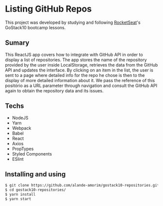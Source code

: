 # Listing GitHub Repos
This project was developed by studying and following [RocketSeat](https://rocketseat.com.br/)'s GoStack10 bootcamp lessons.

## Sumary
This ReactJS app covers how to integrate with GitHub API in order to display a list of repositories.
The app stores the name of the repository provided by the user inside LocalStorage, retrieves the data from the GitHub API and updates the interface.
By clicking on an item in the list, the user is sent to a page where detailed info for the repo he chose  is then to the display of more detailed information about it. We pass the reference of this positório as a URL parameter through navigation and consult the GitHub API again to obtain the repository data and its issues.


## Techs
- NodeJS
- Yarn
- Webpack
- Babel
- React
- Axios
- PropTypes
- Styled Components
- ESlint

## Installing and using

```bash
$ git clone https://github.com/alande-amorim/gostack10-repositories.git
$ cd gostack10-repositories/
$ yarn install
$ yarn start
```

